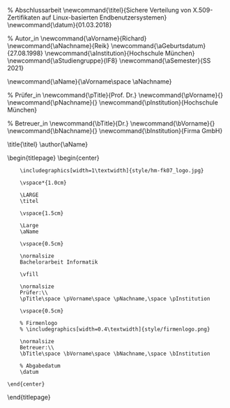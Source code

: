 <!--
  Zentrale Variablen:
  Workaround bzw. Rückgriff auf LaTex-Befehle, um zentrale Werte immer wieder verwenden zu können.
-->
% Abschlussarbeit
\newcommand{\titel}{Sichere Verteilung von X.509-Zertifikaten auf Linux-basierten Endbenutzersystemen}
\newcommand{\datum}{01.03.2018}

% Autor_in
\newcommand{\aVorname}{Richard}
\newcommand{\aNachname}{Reik}
\newcommand{\aGeburtsdatum}{27.08.1998}
\newcommand{\aInstitution}{Hochschule München}
\newcommand{\aStudiengruppe}{IF8}
\newcommand{\aSemester}{SS 2021}

\newcommand{\aName}{\aVorname\space \aNachname}

% Prüfer_in
\newcommand{\pTitle}{Prof. Dr.}
\newcommand{\pVorname}{}
\newcommand{\pNachname}{}
\newcommand{\pInstitution}{Hochschule München}

% Betreuer_in
\newcommand{\bTitle}{Dr.}
\newcommand{\bVorname}{}
\newcommand{\bNachname}{}
\newcommand{\bInstitution}{Firma GmbH}

\title{\titel}
\author{\aName}

<!--
  Titelseite
-->

\begin{titlepage}
    \begin{center}

        \includegraphics[width=1\textwidth]{style/hm-fk07_logo.jpg}

        \vspace*{1.0cm}

        \LARGE
        \titel

        \vspace{1.5cm}

        \Large
        \aName

        \vspace{0.5cm}

        \normalsize
        Bachelorarbeit Informatik

        \vfill

        \normalsize
        Prüfer:\\
        \pTitle\space \pVorname\space \pNachname,\space \pInstitution

        \vspace{0.5cm}

        % Firmenlogo
        % \includegraphics[width=0.4\textwidth]{style/firmenlogo.png}

        \normalsize
        Betreuer:\\
        \bTitle\space \bVorname\space \bNachname,\space \bInstitution

        % Abgabedatum
        \datum

    \end{center}
\end{titlepage}
